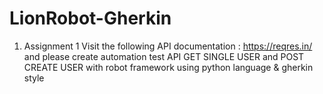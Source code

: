 # LionRobot-Gherkin
1. Assignment 1
Visit the following API documentation : https://reqres.in/ and please create automation
test API GET SINGLE USER and POST CREATE USER with robot framework
using python language & gherkin style